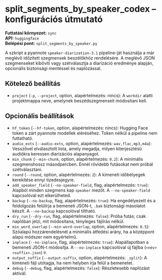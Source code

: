 # split_segments_by_speaker_codex – konfigurációs útmutató

**Futtatási környezet:** `sync`  
**API:** `huggingface`  
**Belépési pont:** `split_segments_by_speaker.py`

A szkript a pyannote `speaker-diarization-3.1` pipeline-ját használja a már meglévő időzített szegmensek beszélőkhöz rendelésére. A meglévő JSON szegmenseket kibővíti vagy szétválasztja a diarizáció eredménye alapján, opcionális biztonsági mentéssel és naplózással.

## Kötelező beállítás
- `project` (`-p`, `--project`, option, alapértelmezés: nincs): A `workdir` alatti projektmappa neve, amelynek beszédszegmenseit módosítani kell.

## Opcionális beállítások
- `hf_token` (`--hf-token`, option, alapértelmezés: nincs): Hugging Face token a zárt pyannote modellek eléréséhez. Token nélkül a pipeline nem futtatható.
- `audio_exts` (`--audio-exts`, option, alapértelmezés: `wav,flac,mp3,m4a`): Vesszővel elválasztott lista, amely megadja, milyen kiterjesztésű audiókra keressen diarizációs alapanyagot.
- `min_chunk` (`--min-chunk`, option, alapértelmezés: `0.2`): A minimális szegmenshossz másodpercben. Ennél rövidebb futásokat nem próbál szétválasztani.
- `round` (`--round`, option, alapértelmezés: `2`): A kimeneti időbélyegek kerekítése ennyi tizedesjegyre.
- `add_speaker_field` (`--no-speaker-field`, flag, alapértelmezés: `true`): Alapból minden szegmens kap `speaker` mezőt. A `--no-speaker-field` kapcsolóval ezt elkerülheted.
- `backup` (`--no-backup`, flag, alapértelmezés: `true`): Ha engedélyezett és a feldolgozás felülírja a bemeneti JSON-t, `.bak` biztonsági másolatot készít. A `--no-backup` kapcsolóval tiltható.
- `dry_run` (`--dry-run`, flag, alapértelmezés: `false`): Próba futás; csak naplóban jelzi, mit módosítana, tényleges fájlírás nélkül.
- `min_word_overlap` (`--min-word-overlap`, option, alapértelmezés: `0.5`): Szóalapú hozzárendelésnél a minimális átfedési arány, ha a középpont alapú módszer nem egyértelmű.
- `inplace` (`--no-inplace`, flag, alapértelmezés: `true`): Alapállapotban a bemeneti JSON-t módosítja. A `--no-inplace` kapcsolóval új fájlba (`<név><suffix>.json`) ír.
- `output_suffix` (`--output-suffix`, option, alapértelmezés: `_split`): A kimeneti fájl utótagja, ha nem helyben írja felül a bemenetet.
- `debug` (`--debug`, flag, alapértelmezés: `false`): Részletesebb naplózást aktivál.
